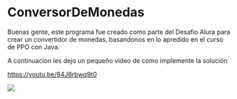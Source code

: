 # ConversorDeMonedas
Buenas gente, este programa fue creado como parte del Desafio Alura para crear un convertidor de monedas, basandonos en lo apredido en el curso de PPO con Java.

A continuacion les dejo un pequeño video de como implemente la solución

https://youtu.be/84J6rbwq9t0

[![](https://markdown-videos.deta.dev/youtu.be/84J6rbwq9t0)](https://youtu.be/84J6rbwq9t0)
